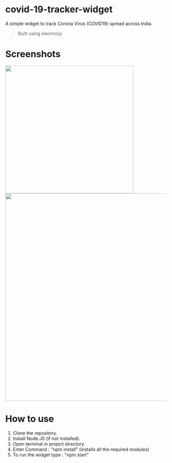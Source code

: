 # covid-19-tracker-widget
A simple widget to track Corona Virus (COVID19) spread across India.
> Built using electronjs

# Screenshots
<img src="https://imgur.com/h7nrk9c.png" height="400px" width="">
<img src="https://imgur.com/4dNIT9T.png" height="650px" width="">

# How to use
1. Clone the repository.
2. Install Node.JS (if not installed).
3. Open terminal in project directory.
4. Enter Command : "npm install" (installs all the required modules)
5. To run the widget type : "npm start"
